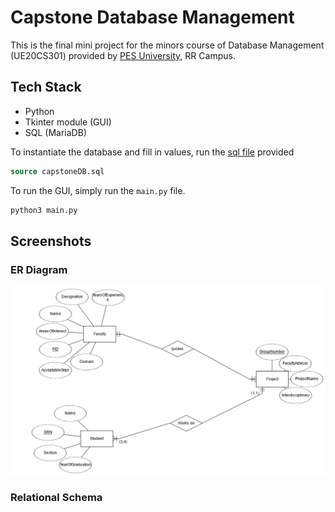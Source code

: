 # Capstone Database Management

This is the final mini project for the minors course of Database Management (UE20CS301) provided by [PES University](https://pes.edu/), RR Campus. 

## Tech Stack

* Python
* Tkinter module (GUI)
* SQL (MariaDB)

To instantiate the database and fill in values, run the [sql file](https://github.com/0xcabrex/capstone-database-management/blob/master/capstoneDB.sql) provided

```sql
source capstoneDB.sql
```

To run the GUI, simply run the `main.py` file.
```bash
python3 main.py
```

## Screenshots

### ER Diagram

<p align="left"><img src="https://github.com/0xcabrex/capstone-database-management/blob/master/assets/er_diagram.png"/></p>

### Relational Schema

<p align="left"><img src="https://github.com/0xcabrex/capstone-database-management/blob/master/assets/relational_schema.png/></p>
